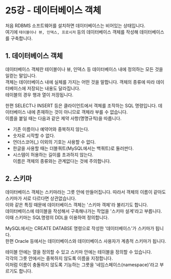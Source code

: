 # 25강 - 데이터베이스 객체
처음 RDBMS 소프트웨어를 설치하면 데이터베이스는 비어있는 상태입니다.  
여기에 `테이블이나 뷰, 인덱스, 프로시저` 등의 데이터베이스 객체를 작성해 데이터베이스를 구축합니다.  
  
## 1. 데이터베이스 객체
데이터베이스 객체란 테이블이나 뷰, 인덱스 등 데이터베이스 내에 정의하는 모든 것을 일컫는 말입니다.  
객체는 데이터베이스 내에 실체를 가지는 어떤 것을 말합니다. 객체의 종류에 따라 데이터베이스에 저장되는 내용도 달라집니다.  
테이블의 경우 행과 열이 저장됩니다.  
  
한편 SELECT나 INSERT 등은 클라이언트에서 객체를 조작하는 SQL 명령입니다. 데이터베이스 내에 존재하는 것이 아니므로 객체라 부를 수 없습니다.  
이름을 붙일 때는 다음과 같은 제약 사항(명명규칙)을 따릅니다.  
- 기존 이름이나 예약어와 중복하지 않는다.  
- 숫자로 시작할 수 없다.  
- 언더스코어(_) 이외의 기호는 사용할 수 없다.  
- 한글을 사용할 때는 더블쿼트(MySQL에서는 백쿼트)로 둘러싼다.  
- 시스템이 허용하는 길이를 초과하지 않는다.  
이름은 객체의 종류와는 관계없다는 것에 주의합니다.  
  
## 2. 스키마
데이터베이스 객체는 스키마라는 그릇 안에 만들어집니다. 따라서 객체의 이름이 같아도 스키마가 서로 다르다면 상관없습니다.  
이와 같은 특징 때문에 데이터베이스 객체는 '스키마 객체'라 불리기도 합니다.  
데이터베이스에 테이블을 작성해서 구축해나가는 작업을 '스키마 설계'라고 부릅니다.  
이때 스키마는 SQL명령의 DDL을 이용하여 정의합니다.  
  
MySQL에서는 CREATE DATABSE 명령으로 작성한 '데이터베이스'가 스키마가 됩니다.  
한편 Oracle 등에서는 데이터베이스와 데이터베이스 사용자가 계층적 스키마가 됩니다.  
  
테이블 안에는 열을 정의할 수 있고 스키마 안에는 테이블을 정의할 수 있습니다.  
각각의 그릇 안에서는 중복하지 않도록 이름을 지정합니다.  
이처럼 이름이 충돌하지 않도록 기능하는 그릇을 '네임스페이스(namespace)'라고 부르기도 합니다.  

